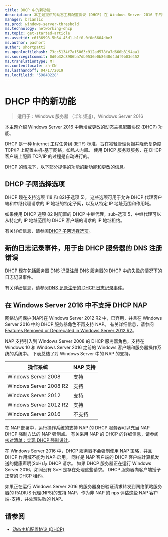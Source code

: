 ```yaml
---
title: DHCP 中的新功能
description: 本主题提供的动态主机配置协议 (DHCP) 在 Windows Server 2016 中的新功能的概述。
manager: brianlic
ms.prod: windows-server-threshold
ms.technology: networking-dhcp
ms.topic: get-started-article
ms.assetid: c6f36998-5b64-45d1-b1f0-0f0d6604dbe3
ms.author: pashort
author: shortpatti
ms.openlocfilehash: 73cc5134f7af5063c912ad578fa7d660b3194aa1
ms.sourcegitcommit: 0d0b32c8986ba7db9536e0b8648d4ddf9b03e452
ms.translationtype: MT
ms.contentlocale: zh-CN
ms.lasthandoff: 04/17/2019
ms.locfileid: "59840228"
---
```

# <a name="whats-new-in-dhcp"></a>DHCP 中的新功能

>适用于：Windows 服务器 （半年频道），Windows Server 2016

本主题介绍 Windows Server 2016 中新增或更改的动态主机配置协议 (DHCP) 功能。
  
DHCP 是一种 Internet 工程任务组 (IETF) 标准，旨在减轻管理负担并降低复杂度 TCP/IP 上配置主机\-基于网络，如私人内部。 使用 DHCP 服务器服务，在 DHCP 客户端上配置 TCP/IP 的过程是自动进行的。

DHCP 的情况下，以下部分提供的功能的新功能和更改的信息。

## <a name="dhcp-subnet-selection-options"></a>DHCP 子网选择选项

DHCP 现在支持选项 118 和 82\(子选项 5\)。 这些选项可用于允许 DHCP 代理客户端和中继代理请求的 IP 地址的特定子网，以及从特定 IP 地址范围和作用域。


如果使用 DHCP 选项 82 时配置的 DHCP 中继代理，sub\-选项 5，中继代理可以从特定的 IP 地址范围的 DHCP 客户端的请求的 IP 地址租约。

有关详细信息，请参阅[DHCP 子网选择选项](dhcp-subnet-options.md)。

## <a name="new-logging-events-for-dns-registration-failures-by-the-dhcp-server"></a>新的日志记录事件，用于由 DHCP 服务器的 DNS 注册错误

DHCP 现在包括服务器 DNS 记录注册 DNS 服务器的 DHCP 中的失败的情况下的日志记录事件。

有关详细信息，请参阅[DNS 记录注册的 DHCP 日志记录事件](dhcp-dns-events.md)。

## <a name="dhcp-nap-is-not-supported-in-windows-server-2016"></a>在 Windows Server 2016 中不支持 DHCP NAP

网络访问保护\(NAP\)在 Windows Server 2012 R2 中，已弃用，并且在 Windows Server 2016 中的 DHCP 服务器角色不再支持 NAP。 有关详细信息，请参阅[Features Removed or Deprecated in Windows Server 2012 R2](https://technet.microsoft.com/library/dn303411.aspx)。  
  
NAP 支持引入到 Windows Server 2008 的 DHCP 服务器角色，支持在 Windows 10 和 Windows Server 2016 之前的 Windows 客户端和服务器操作系统的系统中。 下表总结了对 Windows Server 中的 NAP 的支持。  
  
|操作系统|NAP 支持|  
|--------------------|---------------|  
| Windows Server 2008 |支持|  
| Windows Server 2008 R2 |支持|  
| Windows Server 2012 |支持|  
| Windows Server 2012 R2 |支持|  
| Windows Server 2016|不支持|  
  
在 NAP 部署中，运行操作系统的支持 NAP 的 DHCP 服务器可以充当 NAP DHCP 强制方法的 NAP 强制点。 有关采用 NAP 的 DHCP 的详细信息，请参阅[核对清单：实现 DHCP 强制设计](https://technet.microsoft.com/library/dd314186.aspx)。  
  
在 Windows Server 2016 中，DHCP 服务器不会强制使用 NAP 策略，并且 DHCP 作用域不能为 NAP\-启用。 同样是 NAP 客户端的 DHCP 客户端计算机发送的健康声明\(SoH\)与 DHCP 请求。 如果 DHCP 服务器正在运行 Windows Server 2016，如同没有 SoH 是存在处理这些请求。 DHCP 服务器向客户端授予正常的 DHCP 租约。 

如果正在运行 Windows Server 2016 的服务器身份验证请求转发到网络策略服务器的 RADIUS 代理\(NPS\)的支持 NAP，作为非 NAP 的 nps 评估这些 NAP 客户端\-支持，并处理失败的 NAP。
  
## <a name="see-also"></a>请参阅  
  
-   [动态主机配置协议 (DHCP)](Dynamic-Host-Configuration-Protocol--DHCP-.md)  
  

